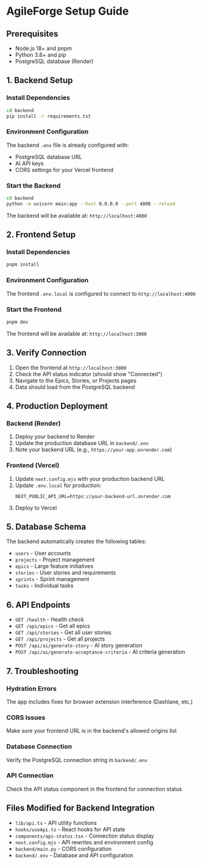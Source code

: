 # AgileForge Setup Guide

## Prerequisites

- Node.js 18+ and pnpm
- Python 3.8+ and pip
- PostgreSQL database (Render)

## 1. Backend Setup

### Install Dependencies
```bash
cd backend
pip install -r requirements.txt
```

### Environment Configuration
The backend `.env` file is already configured with:
- PostgreSQL database URL
- AI API keys
- CORS settings for your Vercel frontend

### Start the Backend
```bash
cd backend
python -m uvicorn main:app --host 0.0.0.0 --port 4000 --reload
```

The backend will be available at: `http://localhost:4000`

## 2. Frontend Setup

### Install Dependencies
```bash
pnpm install
```

### Environment Configuration
The frontend `.env.local` is configured to connect to `http://localhost:4000`

### Start the Frontend
```bash
pnpm dev
```

The frontend will be available at: `http://localhost:3000`

## 3. Verify Connection

1. Open the frontend at `http://localhost:3000`
2. Check the API status indicator (should show "Connected")
3. Navigate to the Epics, Stories, or Projects pages
4. Data should load from the PostgreSQL backend

## 4. Production Deployment

### Backend (Render)
1. Deploy your backend to Render
2. Update the production database URL in `backend/.env`
3. Note your backend URL (e.g., `https://your-app.onrender.com`)

### Frontend (Vercel)
1. Update `next.config.mjs` with your production backend URL
2. Update `.env.local` for production:
   ```
   NEXT_PUBLIC_API_URL=https://your-backend-url.onrender.com
   ```
3. Deploy to Vercel

## 5. Database Schema

The backend automatically creates the following tables:
- `users` - User accounts
- `projects` - Project management
- `epics` - Large feature initiatives  
- `stories` - User stories and requirements
- `sprints` - Sprint management
- `tasks` - Individual tasks

## 6. API Endpoints

- `GET /health` - Health check
- `GET /api/epics` - Get all epics
- `GET /api/stories` - Get all user stories
- `GET /api/projects` - Get all projects
- `POST /api/ai/generate-story` - AI story generation
- `POST /api/ai/generate-acceptance-criteria` - AI criteria generation

## 7. Troubleshooting

### Hydration Errors
The app includes fixes for browser extension interference (Dashlane, etc.)

### CORS Issues
Make sure your frontend URL is in the backend's allowed origins list

### Database Connection
Verify the PostgreSQL connection string in `backend/.env`

### API Connection
Check the API status component in the frontend for connection status

## Files Modified for Backend Integration

- `lib/api.ts` - API utility functions
- `hooks/useApi.ts` - React hooks for API state
- `components/api-status.tsx` - Connection status display
- `next.config.mjs` - API rewrites and environment config
- `backend/main.py` - CORS configuration
- `backend/.env` - Database and API configuration 